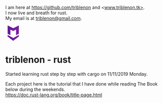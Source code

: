 I am here at <https://github.com/triblenon> and <www.triblenon.tk>.        
I now live and breath for rust.       
My email is at <triblenon@gmail.com>.        


![triblenon](https://github.com/adam-p/markdown-here/raw/master/src/common/images/icon48.png "Logo Title Text 1")        
         

# triblenon - rust      

Started learning rust step by step with cargo on 11/11/2019 Monday.   
         
Each project here is the tutorial that I have done while reading The Book below during the weekends.      
<https://doc.rust-lang.org/book/title-page.html>
